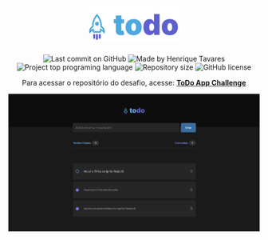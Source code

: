 <h1 align="center">
  <img alt="Todo" title="ToDo" src="https://raw.githubusercontent.com/tavareshenrique/ignite-reactjs-challenge-01-todo-list/f12e68f48dc20d5df87c3de27088f2469dd2bf8c/src/assets/logo.svg" width="180px" />
</h1>

<p align="center">
  <img alt="Last commit on GitHub" src="https://img.shields.io/github/last-commit/tavareshenrique/ignite-reactjs-challenge-01-todo-list?color=4ea8de">
  <img alt="Made by Henrique Tavares" src="https://img.shields.io/badge/made%20by-Henrique Tavares-%20?color=4ea8de">
  <img alt="Project top programing language" src="https://img.shields.io/github/languages/top/tavareshenrique/ignite-reactjs-challenge-01-todo-list?color=5e60ce">
  <img alt="Repository size" src="https://img.shields.io/github/repo-size/tavareshenrique/ignite-reactjs-challenge-01-todo-list?color=5e60ce">
  <img alt="GitHub license" src="https://img.shields.io/github/license/tavareshenrique/ignite-reactjs-challenge-01-todo-list?color=5e60ce">
</p>

<p align="center">
  Para acessar o repositório do desafio, acesse: <a href="https://github.com/tavareshenrique/ignite-reactjs-challenge-01-todo-list" target="_blank"><b>ToDo App Challenge</b></a>
</p>

<p align="center">
  <a href="https://github.com/tavareshenrique/ignite-reactjs-challenge-02-coffee-delivery">
     <img src="https://raw.githubusercontent.com/tavareshenrique/ignite-reactjs-challenge-01-todo-list/main/src/assets/previews/preview.png" alt="ToDo App Challenge" width="700"/>
   </a>
</p>
